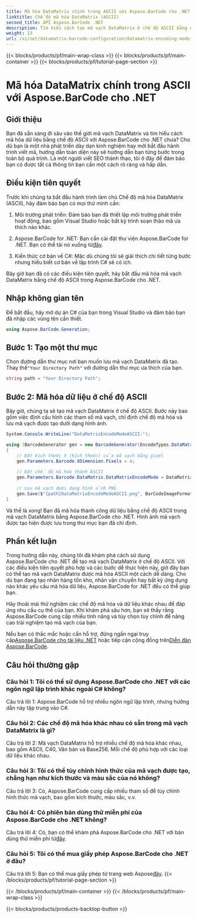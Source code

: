 ```yaml
---
title: Mã hóa DataMatrix chính trong ASCII với Aspose.BarCode cho .NET
linktitle: Chế độ mã hóa DataMatrix (ASCII)
second_title: API Aspose.BarCode .NET
description: Tìm hiểu cách tạo mã vạch DataMatrix ở chế độ ASCII bằng Aspose.BarCode cho .NET. Hướng dẫn từng bước dành cho nhà phát triển.
weight: 13
url: /vi/net/datamatrix-barcode-configuration/datamatrix-encoding-mode-ascii/
---
```


{{< blocks/products/pf/main-wrap-class >}}
{{< blocks/products/pf/main-container >}}
{{< blocks/products/pf/tutorial-page-section >}}

# Mã hóa DataMatrix chính trong ASCII với Aspose.BarCode cho .NET

## Giới thiệu

Bạn đã sẵn sàng đi sâu vào thế giới mã vạch DataMatrix và tìm hiểu cách mã hóa dữ liệu bằng chế độ ASCII với Aspose.BarCode cho .NET chưa? Cho dù bạn là một nhà phát triển dày dạn kinh nghiệm hay mới bắt đầu hành trình viết mã, hướng dẫn toàn diện này sẽ hướng dẫn bạn từng bước trong toàn bộ quá trình. Là một người viết SEO thành thạo, tôi ở đây để đảm bảo bạn có được tất cả thông tin bạn cần một cách rõ ràng và hấp dẫn.

## Điều kiện tiên quyết

Trước khi chúng ta bắt đầu hành trình làm chủ Chế độ mã hóa DataMatrix (ASCII), hãy đảm bảo bạn có mọi thứ mình cần:

1. Môi trường phát triển: Đảm bảo bạn đã thiết lập môi trường phát triển hoạt động, bao gồm Visual Studio hoặc bất kỳ trình soạn thảo mã ưa thích nào khác.

2.  Aspose.BarCode for .NET: Bạn cần cài đặt thư viện Aspose.BarCode for .NET. Bạn có thể tải nó xuống từ[đây](https://releases.aspose.com/barcode/net/).

3. Kiến thức cơ bản về C#: Mặc dù chúng tôi sẽ giải thích chi tiết từng bước nhưng hiểu biết cơ bản về lập trình C# sẽ có ích.

Bây giờ bạn đã có các điều kiện tiên quyết, hãy bắt đầu mã hóa mã vạch DataMatrix bằng chế độ ASCII trong Aspose.BarCode cho .NET.

## Nhập không gian tên

Để bắt đầu, hãy mở dự án C# của bạn trong Visual Studio và đảm bảo bạn đã nhập các vùng tên cần thiết.

```csharp
using Aspose.BarCode.Generation;
```

## Bước 1: Tạo một thư mục

 Chọn đường dẫn thư mục nơi bạn muốn lưu mã vạch DataMatrix đã tạo. Thay thế`"Your Directory Path"` với đường dẫn thư mục ưa thích của bạn.

```csharp
string path = "Your Directory Path";
```

## Bước 2: Mã hóa dữ liệu ở chế độ ASCII

Bây giờ, chúng ta sẽ tạo mã vạch DataMatrix ở chế độ ASCII. Bước này bao gồm việc định cấu hình các tham số mã vạch, chỉ định chế độ mã hóa và lưu mã vạch được tạo dưới dạng hình ảnh.

```csharp
System.Console.WriteLine("DataMatrixEncodeModeASCII:");

using (BarcodeGenerator gen = new BarcodeGenerator(EncodeTypes.DataMatrix, "Aspose"))
{
    // Đặt kích thước X (kích thước) của mã vạch bằng pixel
    gen.Parameters.Barcode.XDimension.Pixels = 4;
    
    // Đặt chế độ mã hóa thành ASCII
    gen.Parameters.Barcode.DataMatrix.DataMatrixEncodeMode = DataMatrixEncodeMode.ASCII;
    
    // Lưu mã vạch dưới dạng hình ảnh PNG
    gen.Save($"{path}DataMatrixEncodeModeASCII.png", BarCodeImageFormat.Png);
}
```

Và thế là xong! Bạn đã mã hóa thành công dữ liệu bằng chế độ ASCII trong mã vạch DataMatrix bằng Aspose.BarCode cho .NET. Hình ảnh mã vạch được tạo hiện được lưu trong thư mục bạn đã chỉ định.

## Phần kết luận

Trong hướng dẫn này, chúng tôi đã khám phá cách sử dụng Aspose.BarCode cho .NET để tạo mã vạch DataMatrix ở chế độ ASCII. Với các điều kiện tiên quyết phù hợp và các bước dễ thực hiện này, giờ đây bạn có thể tạo mã vạch DataMatrix được mã hóa ASCII một cách dễ dàng. Cho dù bạn đang tạo nhãn hàng tồn kho, nhãn vận chuyển hay bất kỳ ứng dụng nào khác yêu cầu mã hóa dữ liệu, Aspose.BarCode for .NET đều có thể giúp bạn.

Hãy thoải mái thử nghiệm các chế độ mã hóa và dữ liệu khác nhau để đáp ứng nhu cầu cụ thể của bạn. Khi khám phá sâu hơn, bạn sẽ thấy rằng Aspose.BarCode cung cấp nhiều tính năng và tùy chọn tùy chỉnh để nâng cao trải nghiệm tạo mã vạch của bạn.

 Nếu bạn có thắc mắc hoặc cần hỗ trợ, đừng ngần ngại truy cập[Aspose.BarCode cho tài liệu .NET](https://reference.aspose.com/barcode/net/) hoặc tiếp cận cộng đồng trên[Diễn đàn Aspose.BarCode](https://forum.aspose.com/c/barcode/13).

## Câu hỏi thường gặp

### Câu hỏi 1: Tôi có thể sử dụng Aspose.BarCode cho .NET với các ngôn ngữ lập trình khác ngoài C# không?

Câu trả lời 1: Aspose.BarCode hỗ trợ nhiều ngôn ngữ lập trình, nhưng hướng dẫn này tập trung vào C#.

### Câu hỏi 2: Các chế độ mã hóa khác nhau có sẵn trong mã vạch DataMatrix là gì?

Câu trả lời 2: Mã vạch DataMatrix hỗ trợ nhiều chế độ mã hóa khác nhau, bao gồm ASCII, C40, Văn bản và Base256. Mỗi chế độ phù hợp với các loại dữ liệu khác nhau.

### Câu hỏi 3: Tôi có thể tùy chỉnh hình thức của mã vạch được tạo, chẳng hạn như kích thước và màu sắc của nó không?

Câu trả lời 3: Có, Aspose.BarCode cung cấp nhiều tham số để tùy chỉnh hình thức mã vạch, bao gồm kích thước, màu sắc, v.v.

### Câu hỏi 4: Có phiên bản dùng thử miễn phí của Aspose.BarCode cho .NET không?

 Câu trả lời 4: Có, bạn có thể khám phá Aspose.BarCode cho .NET với bản dùng thử miễn phí từ[đây](https://releases.aspose.com/).

### Câu hỏi 5: Tôi có thể mua giấy phép Aspose.BarCode cho .NET ở đâu?

 Câu trả lời 5: Bạn có thể mua giấy phép từ trang web Aspose[đây](https://purchase.aspose.com/buy).
{{< /blocks/products/pf/tutorial-page-section >}}

{{< /blocks/products/pf/main-container >}}
{{< /blocks/products/pf/main-wrap-class >}}

{{< blocks/products/products-backtop-button >}}
